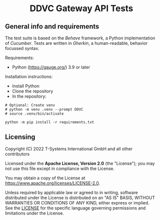 <h1 align="center">
   DDVC Gateway  API Tests
</h1>

## General info and requirements

The test suite is based on the *Behave* framework, a Python implementation of *Cucumber*. 
Tests are written in *Gherkin*, a human-readable, behavior focussed syntax.

Requirements: 
- Python (https://gauge.org/) 3.9 or later

Installation instructions: 

- Install Python
- Clone the repository
- In the repository:
```
# Optional: Create venv
# python -m venv .venv --prompt DDVC
# source .venv/bin/activate

python -m pip install -r requirements.txt
```




## Licensing

Copyright (C) 2022 T-Systems International GmbH and all other contributors

Licensed under the **Apache License, Version 2.0** (the "License"); you may not use this file except in compliance with the License.

You may obtain a copy of the License at https://www.apache.org/licenses/LICENSE-2.0.

Unless required by applicable law or agreed to in writing, software distributed under the License is distributed on an "AS IS" BASIS, WITHOUT WARRANTIES OR CONDITIONS OF ANY KIND, either express or implied. See the [LICENSE](./LICENSE) for the specific language governing permissions and limitations under the License.
